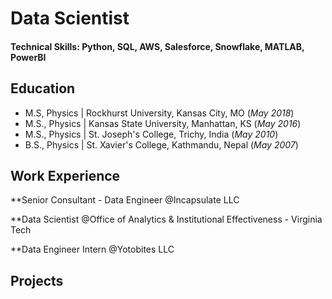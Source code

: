 # Data Scientist

#### Technical Skills: Python, SQL, AWS, Salesforce, Snowflake, MATLAB, PowerBI

## Education
- M.S, Physics | Rockhurst University, Kansas City, MO (_May 2018_)									
- M.S., Physics	| Kansas State University, Manhattan, KS (_May 2016_)	 			        		
- M.S., Physics | St. Joseph's College, Trichy, India (_May 2010_)
- B.S., Physics | St. Xavier's College, Kathmandu, Nepal (_May 2007_)

## Work Experience
**Senior Consultant - Data Engineer @Incapsulate LLC 

**Data Scientist @Office of Analytics & Institutional Effectiveness - Virginia Tech

**Data Engineer Intern @Yotobites LLC


## Projects
